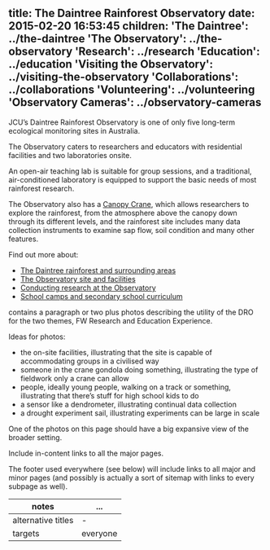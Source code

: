 title: The Daintree Rainforest Observatory
date: 2015-02-20 16:53:45
children:
  'The Daintree': ../the-daintree
  'The Observatory': ../the-observatory
  'Research': ../research
  'Education': ../education
  'Visiting the Observatory': ../visiting-the-observatory
  'Collaborations': ../collaborations
  'Volunteering': ../volunteering
  'Observatory Cameras': ../observatory-cameras
---

JCU’s Daintree Rainforest Observatory is one of only five long-term
ecological monitoring sites in Australia.

The Observatory caters to researchers and educators with residential
facilities and two laboratories onsite.

An open-air teaching lab is suitable for group sessions, and a
traditional, air-conditioned laboratory is equipped to support the
basic needs of most rainforest research.

The Observatory also has a [Canopy Crane](../canopy-crane), which
allows researchers to explore the rainforest, from the atmosphere
above the canopy down through its different levels, and the
rainforest site includes many data collection instruments to
examine sap flow, soil condition and many other features.

Find out more about:

* [The Daintree rainforest and surrounding areas](../the-daintree)
* [The Observatory site and facilities](../the-observatory)
* [Conducting research at the Observatory](../research)
* [School camps and secondary school curriculum](../education)

<!-- more -->

contains a paragraph or two plus photos describing the utility of the DRO for the two themes, FW Research and Education Experience.

Ideas for photos:
- the on-site facilities, illustrating that the site is capable of accommodating groups in a civilised way
- someone in the crane gondola doing something, illustrating the type of fieldwork only a crane can allow
- people, ideally young people, walking on a track or something, illustrating that there’s stuff for high school kids to do
- a sensor like a dendrometer, illustrating continual data collection
- a drought experiment sail, illustrating experiments can be large in scale

One of the photos on this page should have a big expansive view of the broader setting.

Include in-content links to all the major pages.

The footer used everywhere (see below) will include links to all major and minor pages (and possibly is actually a sort of sitemap with links to every subpage as well).

notes | ...
-------|-----
alternative titles | -
targets | everyone
